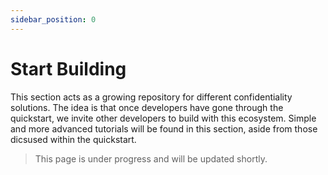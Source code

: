 ```yaml
---
sidebar_position: 0
---
```


# Start Building

This section acts as a growing repository for different confidentiality solutions. The idea is that once developers have gone through the quickstart, we invite other developers to build with this ecosystem. Simple and more advanced tutorials will be found in this section, aside from those dicsused within the quickstart.

> This page is under progress and will be updated shortly.

<!-- TODO - Add an overview / intro to the build section here. Note that the quickstart is a great place to start for those new to the project. Otherwise we have a library of resources to choose from that could pertain to people's specific interests. -->

<!-- Links to respective pages in this section of the docs will be outlined here too -->
